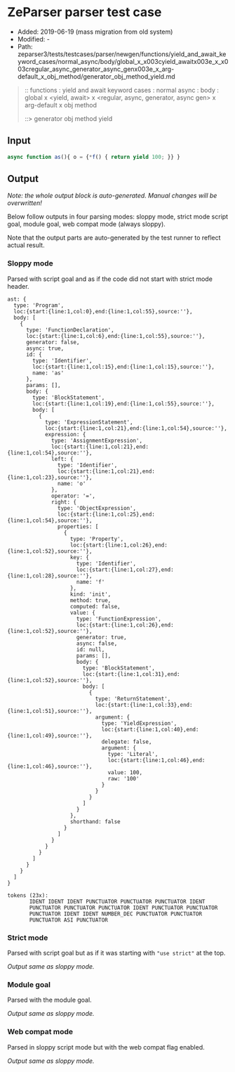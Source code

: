 # ZeParser parser test case

- Added: 2019-06-19 (mass migration from old system)
- Modified: -
- Path: zeparser3/tests/testcases/parser/newgen/functions/yield_and_await_keyword_cases/normal_async/body/global_x_x003cyield_awaitx003e_x_x003cregular_async_generator_async_genx003e_x_arg-default_x_obj_method/generator_obj_method_yield.md

> :: functions : yield and await keyword cases : normal async : body : global x <yield, await> x <regular, async, generator, async gen> x arg-default x obj method
>
> ::> generator obj method yield

## Input

`````js
async function as(){ o = {*f() { return yield 100; }} }
`````

## Output

_Note: the whole output block is auto-generated. Manual changes will be overwritten!_

Below follow outputs in four parsing modes: sloppy mode, strict mode script goal, module goal, web compat mode (always sloppy).

Note that the output parts are auto-generated by the test runner to reflect actual result.

### Sloppy mode

Parsed with script goal and as if the code did not start with strict mode header.

`````
ast: {
  type: 'Program',
  loc:{start:{line:1,col:0},end:{line:1,col:55},source:''},
  body: [
    {
      type: 'FunctionDeclaration',
      loc:{start:{line:1,col:6},end:{line:1,col:55},source:''},
      generator: false,
      async: true,
      id: {
        type: 'Identifier',
        loc:{start:{line:1,col:15},end:{line:1,col:15},source:''},
        name: 'as'
      },
      params: [],
      body: {
        type: 'BlockStatement',
        loc:{start:{line:1,col:19},end:{line:1,col:55},source:''},
        body: [
          {
            type: 'ExpressionStatement',
            loc:{start:{line:1,col:21},end:{line:1,col:54},source:''},
            expression: {
              type: 'AssignmentExpression',
              loc:{start:{line:1,col:21},end:{line:1,col:54},source:''},
              left: {
                type: 'Identifier',
                loc:{start:{line:1,col:21},end:{line:1,col:23},source:''},
                name: 'o'
              },
              operator: '=',
              right: {
                type: 'ObjectExpression',
                loc:{start:{line:1,col:25},end:{line:1,col:54},source:''},
                properties: [
                  {
                    type: 'Property',
                    loc:{start:{line:1,col:26},end:{line:1,col:52},source:''},
                    key: {
                      type: 'Identifier',
                      loc:{start:{line:1,col:27},end:{line:1,col:28},source:''},
                      name: 'f'
                    },
                    kind: 'init',
                    method: true,
                    computed: false,
                    value: {
                      type: 'FunctionExpression',
                      loc:{start:{line:1,col:26},end:{line:1,col:52},source:''},
                      generator: true,
                      async: false,
                      id: null,
                      params: [],
                      body: {
                        type: 'BlockStatement',
                        loc:{start:{line:1,col:31},end:{line:1,col:52},source:''},
                        body: [
                          {
                            type: 'ReturnStatement',
                            loc:{start:{line:1,col:33},end:{line:1,col:51},source:''},
                            argument: {
                              type: 'YieldExpression',
                              loc:{start:{line:1,col:40},end:{line:1,col:49},source:''},
                              delegate: false,
                              argument: {
                                type: 'Literal',
                                loc:{start:{line:1,col:46},end:{line:1,col:46},source:''},
                                value: 100,
                                raw: '100'
                              }
                            }
                          }
                        ]
                      }
                    },
                    shorthand: false
                  }
                ]
              }
            }
          }
        ]
      }
    }
  ]
}

tokens (23x):
       IDENT IDENT IDENT PUNCTUATOR PUNCTUATOR PUNCTUATOR IDENT
       PUNCTUATOR PUNCTUATOR PUNCTUATOR IDENT PUNCTUATOR PUNCTUATOR
       PUNCTUATOR IDENT IDENT NUMBER_DEC PUNCTUATOR PUNCTUATOR
       PUNCTUATOR ASI PUNCTUATOR
`````

### Strict mode

Parsed with script goal but as if it was starting with `"use strict"` at the top.

_Output same as sloppy mode._

### Module goal

Parsed with the module goal.

_Output same as sloppy mode._

### Web compat mode

Parsed in sloppy script mode but with the web compat flag enabled.

_Output same as sloppy mode._

